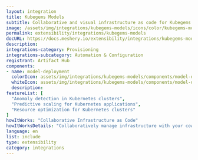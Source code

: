 ```yaml
---
layout: integration
title: Kubegems Models
subtitle: Collaborative and visual infrastructure as code for Kubegems Models
image: /assets/img/integrations/kubegems-models/icons/color/kubegems-models-color.svg
permalink: extensibility/integrations/kubegems-models
docURL: https://docs.meshery.io/extensibility/integrations/kubegems-models
description: 
integrations-category: Provisioning
integrations-subcategory: Automation & Configuration
registrant: Artifact Hub
components: 
- name: model-deployment
  colorIcon: assets/img/integrations/kubegems-models/components/model-deployment/icons/color/model-deployment-color.svg
  whiteIcon: assets/img/integrations/kubegems-models/components/model-deployment/icons/white/model-deployment-white.svg
  description: 
featureList: [
  "Anomaly detection in Kubernetes clusters",
  "Predictive scaling for Kubernetes applications",
  "Resource optimization for Kubernetes clusters"
]
howItWorks: "Collaborative Infrastructure as Code"
howItWorksDetails: "Collaboratively manage infrastructure with your coworkers synchronously sharing the same designs."
language: en
list: include
type: extensibility
category: integrations
---
```

